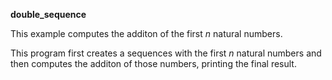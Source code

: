 **double_sequence**

This example computes the additon of the first *n* natural numbers.

This program first creates a sequences with the first *n* natural numbers and then computes 
the additon of those numbers, printing the final result.
